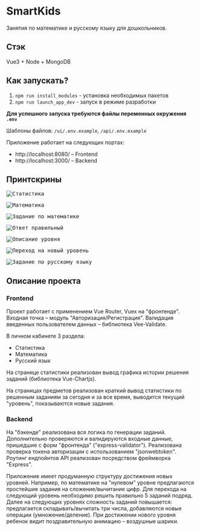 # SmartKids

Занятия по математике и русскому языку для дошкольников.

## Стэк

Vue3 + Node + MongoDB

## Как запускать?

1. `npm run install_modules` - установка необходимых пакетов
2. `npm run launch_app_dev` - запуск в режиме разработки

**Для успешного запуска требуются файлы переменных окружения `.env`**

Шаблоны файлов: `/ui/.env.example`, `/api/.env.example`

Приложение работает на следующих портах:
- http://localhost:8080/  – Frontend
- http://localhost:3000/  – Backend

## Принтскрины

<kbd>![Статистика](printscreens/1.jpg "Статистика")</kbd>

<kbd>![Математика](printscreens/2.jpg "Математика")</kbd>

<kbd>![Задание по математике](printscreens/3.jpg "Задание по математике")</kbd>

<kbd>![Ответ правильный](printscreens/4.jpg "Ответ правильный")</kbd>

<kbd>![Описание уровня](printscreens/5.jpg "Описание уровня")</kbd>

<kbd>![Переход на новый уровень](printscreens/6.jpg "Переход на новый уровень")</kbd>

<kbd>![Задание по русскому языку](printscreens/7.jpg "Задание по русскому языку")</kbd>

## Описание проекта

### Frontend

Проект работает с применением Vue Router, Vuex на "фронтенде". Входная точка – модуль "Авторизация/Регистрация". Валидация введенных пользователем данных – библиотека Vee-Validate.

В личном кабинете 3 раздела:

- Статистика
- Математика
- Русский язык

На странице статистики реализован вывод графика истории решения заданий (библиотека Vue-Chartjs).

На страницах предметов реализован краткий вывод статистики по решенным заданиям за сегодня и за все время, выводится текущий "уровень", показываются новые задания.

### Backend

На "бэкенде" реализована вся логика по генерации заданий. Дополнительно проверяются и валидируются входные данные, пришедшие с форм "фронтенда" ("express-validator"). Реализована проверка токена авторизации с использованием "jsonwebtoken". Роутинг ендпойнтов API реализован посредством фреймворка "Express".

Приложение имеет продуманную структуру достижения новых уровней. Например, по математике на "нулевом" уровне предлагаются простейшие задания на сложение/вычитание цифр. Для перехода на следующий уровень необходимо решить правильно 5 заданий подряд. Далее на следующих уровнях сложность заданий повышается: предлагается складывать/вычитать три числа, добавляются новые операции (умножение/деление). При достижении нового уровня ребенок видит поздравительную анимацию – воздушные шарики.

